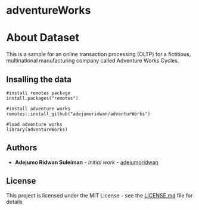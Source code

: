# adventureWorks

# About Dataset

This is a sample for an online transaction processing (OLTP) for a fictitious, multinational manufacturing company called Adventure Works Cycles.

## Insalling the data

```
#install remotes package
install.packages("remotes")

#install adventure works 
remotes::install_github("adejumoridwan/adventurWorks")

#load adventure works
library(adventureWorks)

```
## Authors

* **Adejumo Ridwan Suleiman** - *Initial work* - [adejumoridwan](https://github.com/adejumoridwan)

## License

This project is licensed under the MIT License - see the [LICENSE.md](LICENSE.md) file for details

